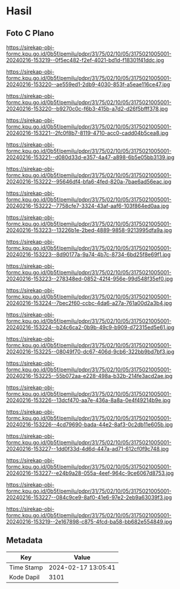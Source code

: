 # Hasil

## Foto C Plano

https://sirekap-obj-formc.kpu.go.id/0b5f/pemilu/pdpr/31/75/02/10/05/3175021005001-20240216-153219--0f5ec482-f2ef-4021-bd1d-f18301f41ddc.jpg

https://sirekap-obj-formc.kpu.go.id/0b5f/pemilu/pdpr/31/75/02/10/05/3175021005001-20240216-153220--ae559ed1-2db9-4030-853f-a5eae116ce47.jpg

https://sirekap-obj-formc.kpu.go.id/0b5f/pemilu/pdpr/31/75/02/10/05/3175021005001-20240216-153220--b9270c0c-f6b3-415b-a7d2-d26f5bfff378.jpg

https://sirekap-obj-formc.kpu.go.id/0b5f/pemilu/pdpr/31/75/02/10/05/3175021005001-20240216-153221--2fc0f8b7-8119-4710-acc0-cadd04b5cea8.jpg

https://sirekap-obj-formc.kpu.go.id/0b5f/pemilu/pdpr/31/75/02/10/05/3175021005001-20240216-153221--d080d33d-e357-4a47-a898-6b5e05bb3139.jpg

https://sirekap-obj-formc.kpu.go.id/0b5f/pemilu/pdpr/31/75/02/10/05/3175021005001-20240216-153222--95646df4-bfa6-4fed-820a-7bae6ad56eac.jpg

https://sirekap-obj-formc.kpu.go.id/0b5f/pemilu/pdpr/31/75/02/10/05/3175021005001-20240216-153222--7758cfe7-3324-43af-aaf6-103f864ed0aa.jpg

https://sirekap-obj-formc.kpu.go.id/0b5f/pemilu/pdpr/31/75/02/10/05/3175021005001-20240216-153223--13226b1e-2bed-4889-9858-9213995dfa9a.jpg

https://sirekap-obj-formc.kpu.go.id/0b5f/pemilu/pdpr/31/75/02/10/05/3175021005001-20240216-153223--8d90177a-9a74-4b7c-8734-6bd25f8e69f1.jpg

https://sirekap-obj-formc.kpu.go.id/0b5f/pemilu/pdpr/31/75/02/10/05/3175021005001-20240216-153223--278348ed-0852-42f4-956e-99d548f35ef0.jpg

https://sirekap-obj-formc.kpu.go.id/0b5f/pemilu/pdpr/31/75/02/10/05/3175021005001-20240216-153224--7bec2f60-ccbc-4da6-a27a-761a00d2a3b4.jpg

https://sirekap-obj-formc.kpu.go.id/0b5f/pemilu/pdpr/31/75/02/10/05/3175021005001-20240216-153224--b24c6ca2-0b9b-49c9-b909-d72315ed5e61.jpg

https://sirekap-obj-formc.kpu.go.id/0b5f/pemilu/pdpr/31/75/02/10/05/3175021005001-20240216-153225--08049f70-dc67-406d-9cb6-322bb9bd7bf3.jpg

https://sirekap-obj-formc.kpu.go.id/0b5f/pemilu/pdpr/31/75/02/10/05/3175021005001-20240216-153225--55b072aa-e228-498a-b32b-214fe3acd2ae.jpg

https://sirekap-obj-formc.kpu.go.id/0b5f/pemilu/pdpr/31/75/02/10/05/3175021005001-20240216-153226--13dcf470-aa7e-436a-8a8a-0e4f49214b9e.jpg

https://sirekap-obj-formc.kpu.go.id/0b5f/pemilu/pdpr/31/75/02/10/05/3175021005001-20240216-153226--4cd79690-bada-44e2-8af3-0c2db11e605b.jpg

https://sirekap-obj-formc.kpu.go.id/0b5f/pemilu/pdpr/31/75/02/10/05/3175021005001-20240216-153227--1dd0f33d-4d6d-447a-ad71-612cf0f9c748.jpg

https://sirekap-obj-formc.kpu.go.id/0b5f/pemilu/pdpr/31/75/02/10/05/3175021005001-20240216-153227--e24b9a28-055a-4eef-964c-9ce6067d8753.jpg

https://sirekap-obj-formc.kpu.go.id/0b5f/pemilu/pdpr/31/75/02/10/05/3175021005001-20240216-153227--084c9ce9-8af0-41e6-97e2-2eb9a63039f3.jpg

https://sirekap-obj-formc.kpu.go.id/0b5f/pemilu/pdpr/31/75/02/10/05/3175021005001-20240216-153219--2e167898-c875-4fcd-ba58-bb682e554849.jpg


## Metadata

| Key        | Value               |
| ---------- | ------------------- |
| Time Stamp | 2024-02-17 13:05:41 |
| Kode Dapil | 3101                |



